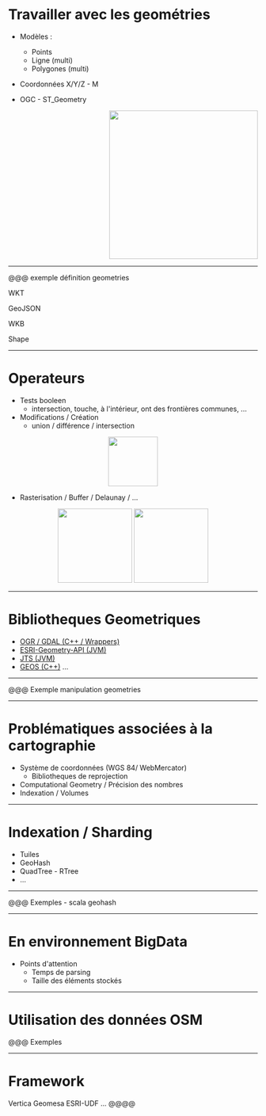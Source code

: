 <!-- page_number: true -->
# Travailler avec les geométries 

- Modèles :
	- Points
	- Ligne (multi)
	- Polygones (multi)

- Coordonnées X/Y/Z - M

- OGC - ST_Geometry

<p align="right"><image src="images/geometries.png" height="300"></image></p>

---
@@@ exemple définition geometries

WKT

GeoJSON

WKB

Shape

---
# Operateurs

- Tests booleen
	- intersection, touche, à l'intérieur, ont des frontières communes, ...  
- Modifications / Création
	- union / différence / intersection
<p align="center"><image src="images/union.jpg" height="100"></image></p>

- Rasterisation / Buffer / Delaunay / ... 

<p align="center"><image src="images/ex_rasterisation.png" height="150"></image>
<image src="images/buffer.jpg" height="150"></image></p>

---

# Bibliotheques Geometriques
	
- [OGR / GDAL (C++ / Wrappers)](http://gdal.org/)
- [ESRI-Geometry-API (JVM)](https://github.com/Esri/geometry-api-java)
- [JTS (JVM)](https://github.com/locationtech/jts)
- [GEOS (C++)](https://trac.osgeo.org/geos)
... 

---

@@@ Exemple manipulation geometries


---

# Problématiques associées à la cartographie

- Système de coordonnées (WGS 84/ WebMercator)
	- Bibliotheques de reprojection
- Computational Geometry / Précision des nombres
- Indexation / Volumes

---

# Indexation / Sharding

- Tuiles
- GeoHash
- QuadTree - RTree
- ...

---

@@@ Exemples - scala geohash

---

# En environnement BigData

- Points d'attention
	- Temps de parsing
	- Taille des éléments stockés

---

# Utilisation des données OSM

@@@ Exemples

---

# Framework

Vertica
Geomesa
ESRI-UDF 
...
@@@@

